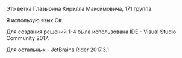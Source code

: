 Это ветка Глазырина Кирилла Максимовича, 171 группа.

Я использую язык C#.

Для создания решений 1-4 была использована IDE - Visual Studio Community 2017.

Для остальных - JetBrains Rider 2017.3.1

